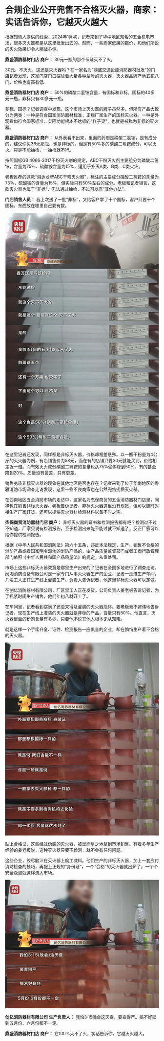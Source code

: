 # 合规企业公开兜售不合格灭火器，商家：实话告诉你，它越灭火越大

根据知情人提供的线索，2024年1月初，记者来到了华中地区知名的五金机电市场，很多灭火器都是从这里批发出去的。然而，一些商家低廉的报价，和他们所说的灭火效果却令人胆战心惊。

**鼎盛消防器材门店 商户：** 30元一瓶的那个保证灭不了火。

30元、不灭火，这还是灭火器吗？在一家名为“鼎盛交通设施消防器材批发”的门店记者发现，这家门店门口摆放着大量各种型号的灭火器，灭火器品牌产地五花八门，价格也有高有低。

**鼎盛消防器材门店 商户：** 50%的磷酸二氢铵含量，有国标和非标。国标的40多元一瓶，非标只有30多元一瓶。

非标、国标？记者调查中发现，这个市场上灭火器的牌子虽然多，但所有产品大致分为两类：一种是符合国家消防器材标准，正规厂家生产的国标灭火器。一种是外观看似符合国家标准，实际功能根本不达标的“样子货”，也就是被称为非标的灭火器。

**鼎盛消防器材门店 商户：**
从外表看不出来，里面的药剂是磷酸二氢铵，是有成分的，建议你买36元那瓶，也是非标的。但是有50%多的磷酸二氢铵成分，可以灭火。只是不能抽检，一抽检就不行。

按照国标GB 4066-2017干粉灭火剂的规定，ABC干粉灭火剂主要组分为磷酸二氢铵，含量为75％、硫酸铵含量为15%，适用于扑灭A类、B类、C类火灾。

老板推荐的这款“湘达龙牌ABC干粉灭火器”，标注的主要成分磷酸二氢铵的含量为75%，硫酸铵的含量为15%，但实际只有50%左右的成分。老板和记者坦言，这款灭火器也属于“非标”，无法通过抽检，不过可以有“其他办法”。

**门店销售人员：** 我上次送了一批“非标”，又给客户拿了十个国标，客户只要十个国标，东西放在哪里自己要有数。

![7751c0a1c4f1e03688855c7154147c3f.jpg](https://raw.githubusercontent.com/qqhsx/qqnews_image/main/2024/03/15/合规企业公开兜售不合格灭火器，商家：实话告诉你，它越灭火越大/7751c0a1c4f1e03688855c7154147c3f.jpg)

在这里记者还发现，同样都是非标灭火器，价格却相差悬殊。以一瓶干粉量为4公斤的灭火器为例，有店铺售价为58元，而在有的店铺只要30元就能买到，价格相差近一倍。而有效灭火成分磷酸二氢铵的含量也从75%偷偷降到50%，有的甚至降到20%。质量没有最差，只有更差。

销售劣质非标灭火器的现象在其他地区是否也存在？记者来到了位于华南地区的粤雅消防市场调查走访发现，这里一些不良商家也在公然兜售劣质灭火器。

在西南地区五金消防市场的走访中，这家名为杰保商贸的五金消防器材门店里，同样也在销售非标灭火器。老板告诉记者，非标灭火器这里没有现货，但可以随时对接生产厂家订货，还可以提供灭火器材检测材料以备不时之需。

**杰保商贸消防器材门店 商户：**
非标灭火器的证书和检测报告都有吧？检测过不过不知道，厂家只说有检测报告，至于检测出来能不能过就不知道了，反正厂家可以给你提供检测报告。

根据《中华人民共和国消防法》第六十五条，违反本法规定，生产、销售不合格的消防产品或者国家明令淘汰的消防产品的，由产品质量监督部门或者工商行政管理部门依照《中华人民共和国产品质量法》的规定，从重处罚。

市场上这些非标灭火器究竟是哪里生产出来的？记者在全国多地进行了调查走访。闽湘消防设备有限公司是一家专门从事灭火器生产的企业，记者一走进生产车间，几名工人正在生产线上灌装生产。负责人告诉记者，他这里非标灭火器可以定做。

在创亿消防器材有限公司，厂区里工人正在发货。公司负责人姜老板告诉记者，为了抓紧时间生产销售，他们年初八就开工了。

在车间里，记者看到摆满了还没来得及灌装的灭火器瓶体。姜老板毫不避讳地告诉记者，现在生产线上灌装的灭火器就是非标的产品，含量只有50%。他直言，灭火器里面的粉剂含量有多少，只要他不说其他人根本无从知晓。

就是这样一个手续齐全、证件、检测报告一应俱全的企业，却在悄悄生产着不合格的灭火器。

![f44218f281c77a01064299e49a7c50fa.jpg](https://raw.githubusercontent.com/qqhsx/qqnews_image/main/2024/03/15/合规企业公开兜售不合格灭火器，商家：实话告诉你，它越灭火越大/f44218f281c77a01064299e49a7c50fa.jpg)

贴上合格证，这些经过伪装的灭火器，被堂而皇之地拿到市场销售。有着多年生产经验的姜老板说，这种灭火器只要不检测，就不会有任何问题。

这些企业，绞尽脑汁在灭火器上偷工减料。他们生产的非标灭火器，加上一套应付消防检查的技巧，再配上正规的“身份证”，一个“合格”的灭火器就出炉了，一个个安全隐患就这样流入市场。

![a9d8e51cafd277aa655933e20cb2c947.jpg](https://raw.githubusercontent.com/qqhsx/qqnews_image/main/2024/03/15/合规企业公开兜售不合格灭火器，商家：实话告诉你，它越灭火越大/a9d8e51cafd277aa655933e20cb2c947.jpg)

**创亿消防器材有限公司 生产负责人：** 我怕3·15晚会这天查，要查得严。搞不好延到五月份、六月份都不一定。

**鼎盛消防器材门店 商户：** 它100%灭不了火，实话告诉你，它越灭火越大。

